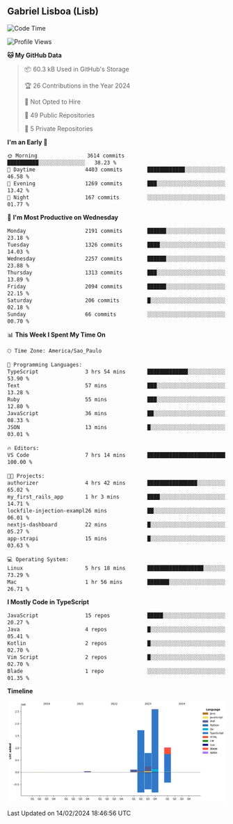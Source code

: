## Gabriel Lisboa (Lisb)

<!--START_SECTION:waka-->
![Code Time](http://img.shields.io/badge/Code%20Time-422%20hrs%2027%20mins-blue)

![Profile Views](http://img.shields.io/badge/Profile%20Views-17-blue)

**🐱 My GitHub Data** 

> 📦 60.3 kB Used in GitHub's Storage 
 > 
> 🏆 26 Contributions in the Year 2024
 > 
> 🚫 Not Opted to Hire
 > 
> 📜 49 Public Repositories 
 > 
> 🔑 5 Private Repositories 
 > 
**I'm an Early 🐤** 

```text
🌞 Morning                3614 commits        ██████████░░░░░░░░░░░░░░░   38.23 % 
🌆 Daytime                4403 commits        ████████████░░░░░░░░░░░░░   46.58 % 
🌃 Evening                1269 commits        ███░░░░░░░░░░░░░░░░░░░░░░   13.42 % 
🌙 Night                  167 commits         ░░░░░░░░░░░░░░░░░░░░░░░░░   01.77 % 
```
📅 **I'm Most Productive on Wednesday** 

```text
Monday                   2191 commits        ██████░░░░░░░░░░░░░░░░░░░   23.18 % 
Tuesday                  1326 commits        ████░░░░░░░░░░░░░░░░░░░░░   14.03 % 
Wednesday                2257 commits        ██████░░░░░░░░░░░░░░░░░░░   23.88 % 
Thursday                 1313 commits        ███░░░░░░░░░░░░░░░░░░░░░░   13.89 % 
Friday                   2094 commits        ██████░░░░░░░░░░░░░░░░░░░   22.15 % 
Saturday                 206 commits         █░░░░░░░░░░░░░░░░░░░░░░░░   02.18 % 
Sunday                   66 commits          ░░░░░░░░░░░░░░░░░░░░░░░░░   00.70 % 
```


📊 **This Week I Spent My Time On** 

```text
🕑︎ Time Zone: America/Sao_Paulo

💬 Programming Languages: 
TypeScript               3 hrs 54 mins       █████████████░░░░░░░░░░░░   53.90 % 
Text                     57 mins             ███░░░░░░░░░░░░░░░░░░░░░░   13.28 % 
Ruby                     55 mins             ███░░░░░░░░░░░░░░░░░░░░░░   12.80 % 
JavaScript               36 mins             ██░░░░░░░░░░░░░░░░░░░░░░░   08.33 % 
JSON                     13 mins             █░░░░░░░░░░░░░░░░░░░░░░░░   03.01 % 

🔥 Editors: 
VS Code                  7 hrs 14 mins       █████████████████████████   100.00 % 

🐱‍💻 Projects: 
authorizer               4 hrs 42 mins       ████████████████░░░░░░░░░   65.02 % 
my_first_rails_app       1 hr 3 mins         ████░░░░░░░░░░░░░░░░░░░░░   14.71 % 
lockfile-injection-exampl26 mins             ██░░░░░░░░░░░░░░░░░░░░░░░   06.01 % 
nextjs-dashboard         22 mins             █░░░░░░░░░░░░░░░░░░░░░░░░   05.27 % 
app-strapi               15 mins             █░░░░░░░░░░░░░░░░░░░░░░░░   03.63 % 

💻 Operating System: 
Linux                    5 hrs 18 mins       ██████████████████░░░░░░░   73.29 % 
Mac                      1 hr 56 mins        ███████░░░░░░░░░░░░░░░░░░   26.71 % 
```

**I Mostly Code in TypeScript** 

```text
JavaScript               15 repos            █████░░░░░░░░░░░░░░░░░░░░   20.27 % 
Java                     4 repos             █░░░░░░░░░░░░░░░░░░░░░░░░   05.41 % 
Kotlin                   2 repos             █░░░░░░░░░░░░░░░░░░░░░░░░   02.70 % 
Vim Script               2 repos             █░░░░░░░░░░░░░░░░░░░░░░░░   02.70 % 
Blade                    1 repo              ░░░░░░░░░░░░░░░░░░░░░░░░░   01.35 % 
```



**Timeline**

![Lines of Code chart](https://raw.githubusercontent.com/tenlisboa/tenlisboa/main/assets/bar_graph.png)


 Last Updated on 14/02/2024 18:46:56 UTC
<!--END_SECTION:waka-->
